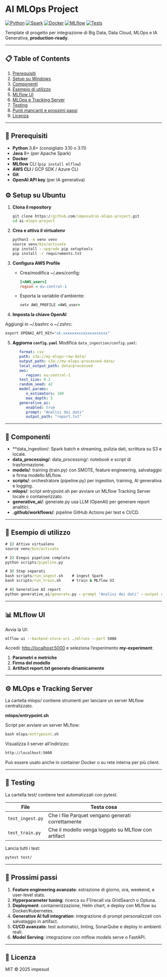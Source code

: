 # AI MLOps Project

[![Python](https://img.shields.io/badge/python-3.8%2B-blue)](https://www.python.org/)
[![Spark](https://img.shields.io/badge/Spark-3.5.5-orange)](https://spark.apache.org/)
[![Docker](https://img.shields.io/badge/docker-20.10-blue)](https://www.docker.com/)
[![MLflow](https://img.shields.io/badge/MLflow-2.6.2-green)](https://mlflow.org/)
[![Tests](https://github.com/impesud/ai-mlops-project/actions/workflows/ci-cd.yml/badge.svg)](https://github.com/impesud/ai-mlops-project/actions/workflows/ci-cd.yml)

Template di progetto per integrazione di Big Data, Data Cloud, MLOps e IA Generativa, **production-ready**.

---

## 📋 Table of Contents

1. [Prerequisiti](#-prerequisiti)
2. [Setup su Windows](#-setup-su-windows)
3. [Componenti](#-componenti)
4. [Esempio di utilizzo](#-esempio-di-utilizzo)
5. [MLflow UI](#mlflow-ui)
6. [MLOps e Tracking Server](#mlops-e-tracking-server)
7. [Testing](#testing)
8. [Punti mancanti e prossimi passi](#punti-mancanti-e-prossimi-passi)
9. [Licenza](#licenza)

---

## 🔧 Prerequisiti

* **Python** 3.8+ (consigliato 3.10 o 3.11)
* **Java** 8+ (per Apache Spark)
* **Docker**
* **MLflow** CLI (`pip install mlflow`)
* **AWS CLI** / GCP SDK / Azure CLI
* **Git**
* **OpenAI API key** (per IA generativa)

## ⚙️ Setup su Ubuntu

1. **Clona il repository**

   ```bat
   git clone https://github.com/impesud/ai-mlops-project.git
   cd ai-mlops-project
   ```
2. **Crea e attiva il virtualenv**

   ```bat
   python3 -m venv venv
   source venv/bin/activate
   pip install --upgrade pip setuptools
   pip install -r requirements.txt
   ```
3. **Configura AWS Profile**

   * Crea/modifica ~/.aws/config:

     ```ini
     [<AWS_user>]
     region = eu-central-1
     ```
   * Esporta la variabile d'ambiente:

     ```bat
     setx AWS_PROFILE <AWS_user>
     ```
4. **Imposta la chiave OpenAI**

Aggiungi in ~/.bashrc o ~/.zshrc:

   ```bat
   export OPENAI_API_KEY="sk-xxxxxxxxxxxxxxxxxxxx"
   ```
5. **Aggiorna `config.yaml`**
   Modifica `data_ingestion/config.yaml`:

   ```yaml
      format: csv
      path: s3a://my-mlops-raw-data/
      output_path: s3a://my-mlops-processed-data/
      local_output_path: data/processed
      aws:
         region: eu-central-1
      test_size: 0.2
      random_seed: 42
      model_params:
         n_estimators: 100
         max_depth: 5
      generative_ai:
         enabled: true
         prompt: "Analisi dei dati"
         output_path: "report.txt"
   ```

---

## 🧩 Componenti

* **data_ingestion/: Spark batch e streaming, pulizia dati, scrittura su S3 e locale.
* **data_processing/**: data_processing/: notebook e script di trasformazione.
* **models/**: training (train.py) con SMOTE, feature engineering, salvataggio e firma modello MLflow.
* **scripts/**: orchestratore (pipeline.py) per ingestion, training, AI generativa e logging.
* **mlops/**: script entrypoint.sh per avviare un MLflow Tracking Server locale o containerizzato.
* **generative_ai/**: generate.py usa LLM (OpenAI) per generare report analitici.
* **.github/workflows/**: pipeline GitHub Actions per test e CI/CD.

---

## 🎯 Esempio di utilizzo

```bat
# 1) Attiva virtualenv
source venv/bin/activate

# 2) Esegui pipeline completa
python scripts/pipeline.py

# 3) Step separati
bash scripts/run_ingest.sh    # ingest Spark
bash scripts/run_train.sh     # train & MLflow UI

# 4) Generative AI report
python generative_ai/generate.py --prompt "Analisi dei dati" --output report.txt
```

---

## 📊 MLflow UI

Avvia la UI:

```bat
mlflow ui --backend-store-uri ./mlruns --port 5000
```

Accedi: [http://localhost:5000](http://localhost:5000) e seleziona l’esperimento **my-experiment**:
1. **Parametri e metriche**
2. **Firma del modello**
3. **Artifact report.txt generato dinamicamente**

---

## ⚙️ MLOps e Tracking Server
La cartella mlops/ contiene strumenti per lanciare un server MLflow centralizzato.

**mlops/entrypoint.sh**

Script per avviare un server MLflow:
```bat
bash mlops/entrypoint.sh
```

Visualizza il server all’indirizzo:
```bat
http://localhost:5000
```

Può essere usato anche in container Docker o su rete interna per più client.

---

## 🧪 Testing

La cartella test/ contiene test automatizzati con pytest.

| File             | Testa cosa                                          |
| ---------------- | --------------------------------------------------- |
| `test_ingest.py` | Che i file Parquet vengano generati correttamente   |
| `test_train.py`  | Che il modello venga loggato su MLflow con artifact |

Lancia tutti i test:

```bat
pytest test/
```

---

## 🚀 Prossimi passi

1. **Feature engineering avanzato**: estrazione di giorno, ora, weekend, e user-level stats.
2. **Hyperparameter tuning**: ricerca su F1/recall via GridSearch o Optuna.
3. **Deployment**: containerizzazione, Helm chart, e deploy con MLflow su Docker/Kubernetes.
4. **Generative AI full integration**: integrazione di prompt personalizzati con salvataggio in artifact.
5. **CI/CD avanzato**: test automatici, linting, SonarQube e deploy in ambienti reali.
6. **Model Serving**: integrazione con mlflow models serve o FastAPI.

---

## 📜 Licenza

MIT © 2025 impesud




